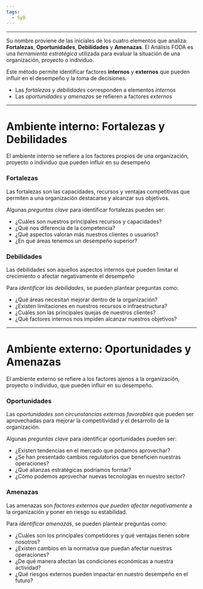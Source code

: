 ```yaml
---
tags:
  - SyO
---
```

---
Su nombre proviene de las iniciales de los cuatro elementos que analiza: **Fortalezas**, **Oportunidades**, **Debilidades** y **Amenazas**. El Análisis FODA es una *herramienta estratégica* utilizada para evaluar la situación de una organización, proyecto o individuo.

Este método permite identificar factores **internos** y **externos** que pueden influir en el desempeño y la toma de decisiones. 
- Las *fortalezas* y *debilidades* corresponden a elementos *internos*
- Las *oportunidades* y *amenazas* se refieren a factores *externos*

---
# Ambiente interno: Fortalezas y Debilidades
El ambiente interno se refiere a los factores propios de una organización, proyecto o individuo que pueden influir en su desempeño

### Fortalezas 
Las fortalezas son las capacidades, recursos y ventajas competitivas que permiten a una organización destacarse y alcanzar sus objetivos.

Algunas *preguntas clave* para identificar fortalezas pueden ser:
- ¿Cuáles son nuestros principales recursos y capacidades?
- ¿Qué nos diferencia de la competencia?
- ¿Qué aspectos valoran más nuestros clientes o usuarios?
- ¿En qué áreas tenemos un desempeño superior?

### Debilidades
Las debilidades son aquellos aspectos internos que pueden limitar el crecimiento o afectar negativamente el desempeño

Para *identificar las debilidades*, se pueden plantear preguntas como:
- ¿Qué áreas necesitan mejorar dentro de la organización?
- ¿Existen limitaciones en nuestros recursos o infraestructura?
- ¿Cuáles son las principales quejas de nuestros clientes?
- ¿Qué factores internos nos impiden alcanzar nuestros objetivos?

---
# Ambiente externo: Oportunidades y Amenazas
El ambiente externo se refiere a los factores ajenos a la organización, proyecto o individuo, que pueden influir en su desempeño.

### Oportunidades
Las *oportunidades son circunstancias externas favorables* que pueden ser aprovechadas para mejorar la competitividad y el desarrollo de la organización. 

Algunas *preguntas clave* para identificar oportunidades pueden ser:
- ¿Existen tendencias en el mercado que podamos aprovechar?
- ¿Se han presentado cambios regulatorios que beneficien nuestras operaciones?
- ¿Qué alianzas estratégicas podríamos formar?
- ¿Cómo podemos aprovechar nuevas tecnologías en nuestro sector?

### Amenazas
Las amenazas son *factores externos que pueden afectar negativamente* a la organización y poner en riesgo su estabilidad.

Para *identificar amenazas*, se pueden plantear preguntas como:
- ¿Cuáles son los principales competidores y qué ventajas tienen sobre nosotros?
- ¿Existen cambios en la normativa que puedan afectar nuestras operaciones?
- ¿De qué manera afectan las condiciones económicas a nuestra actividad?
- ¿Qué riesgos externos pueden impactar en nuestro desempeño en el futuro?